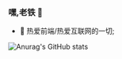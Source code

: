 ### 嘿,老铁 👋

- :orange_book: 热爱前端/热爱互联网的一切;
<!-- - :hammer: Creator of applications and frameworks
- :ram: Founder the ObjCCN
- :meat_on_bone: Meat lover -->
![Anurag's GitHub stats](https://github-readme-stats.vercel.app/api?username=kongdf&theme=github_dark&show_icons=true)
